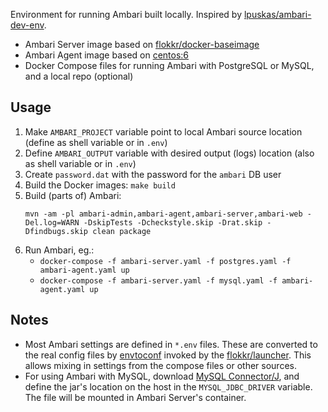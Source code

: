 Environment for running Ambari built locally.  Inspired by [lpuskas/ambari-dev-env](https://github.com/lpuskas/ambari-dev-env).

 * Ambari Server image based on [flokkr/docker-baseimage](https://github.com/flokkr/docker-baseimage)
 * Ambari Agent image based on [centos:6](https://hub.docker.com/_/centos/)
 * Docker Compose files for running Ambari with PostgreSQL or MySQL, and a local repo (optional)

## Usage

 1. Make `AMBARI_PROJECT` variable point to local Ambari source location (define as shell variable or in `.env`)
 2. Define `AMBARI_OUTPUT` variable with desired output (logs) location (also as shell variable or in `.env`)
 3. Create `password.dat` with the password for the `ambari` DB user
 4. Build the Docker images: `make build`
 5. Build (parts of) Ambari:
    ```
    mvn -am -pl ambari-admin,ambari-agent,ambari-server,ambari-web -Del.log=WARN -DskipTests -Dcheckstyle.skip -Drat.skip -Dfindbugs.skip clean package
    ```
 6. Run Ambari, eg.:
    * `docker-compose -f ambari-server.yaml -f postgres.yaml -f ambari-agent.yaml up`
    * `docker-compose -f ambari-server.yaml -f mysql.yaml -f ambari-agent.yaml up`

## Notes

 * Most Ambari settings are defined in `*.env` files.  These are converted to the real config files by [envtoconf](https://github.com/elek/envtoconf) invoked by the [flokkr/launcher](https://github.com/flokkr/launcher).  This allows mixing in settings from the compose files or other sources.
 * For using Ambari with MySQL, download [MySQL Connector/J](https://dev.mysql.com/downloads/connector/j/), and define the jar's location on the host in the `MYSQL_JDBC_DRIVER` variable.  The file will be mounted in Ambari Server's container.
